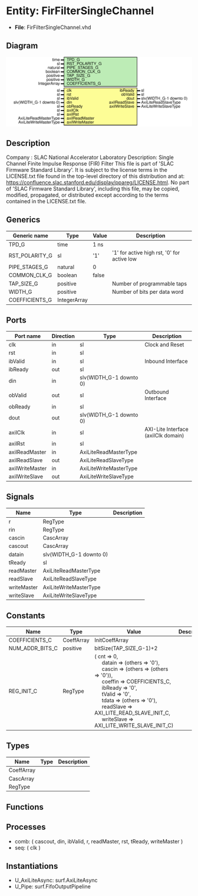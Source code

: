 # Entity: FirFilterSingleChannel

- **File**: FirFilterSingleChannel.vhd
## Diagram

![Diagram](FirFilterSingleChannel.svg "Diagram")
## Description

Company    : SLAC National Accelerator Laboratory
Description: Single Channel Finite Impulse Response (FIR) Filter
This file is part of 'SLAC Firmware Standard Library'.
It is subject to the license terms in the LICENSE.txt file found in the
top-level directory of this distribution and at:
   https://confluence.slac.stanford.edu/display/ppareg/LICENSE.html.
No part of 'SLAC Firmware Standard Library', including this file,
may be copied, modified, propagated, or distributed except according to
the terms contained in the LICENSE.txt file.
## Generics

| Generic name   | Type         | Value | Description                                 |
| -------------- | ------------ | ----- | ------------------------------------------- |
| TPD_G          | time         | 1 ns  |                                             |
| RST_POLARITY_G | sl           | '1'   | '1' for active high rst, '0' for active low |
| PIPE_STAGES_G  | natural      | 0     |                                             |
| COMMON_CLK_G   | boolean      | false |                                             |
| TAP_SIZE_G     | positive     |       | Number of programmable taps                 |
| WIDTH_G        | positive     |       | Number of bits per data word                |
| COEFFICIENTS_G | IntegerArray |       |                                             |
## Ports

| Port name       | Direction | Type                    | Description                         |
| --------------- | --------- | ----------------------- | ----------------------------------- |
| clk             | in        | sl                      | Clock and Reset                     |
| rst             | in        | sl                      |                                     |
| ibValid         | in        | sl                      | Inbound Interface                   |
| ibReady         | out       | sl                      |                                     |
| din             | in        | slv(WIDTH_G-1 downto 0) |                                     |
| obValid         | out       | sl                      | Outbound Interface                  |
| obReady         | in        | sl                      |                                     |
| dout            | out       | slv(WIDTH_G-1 downto 0) |                                     |
| axilClk         | in        | sl                      | AXI-Lite Interface (axilClk domain) |
| axilRst         | in        | sl                      |                                     |
| axilReadMaster  | in        | AxiLiteReadMasterType   |                                     |
| axilReadSlave   | out       | AxiLiteReadSlaveType    |                                     |
| axilWriteMaster | in        | AxiLiteWriteMasterType  |                                     |
| axilWriteSlave  | out       | AxiLiteWriteSlaveType   |                                     |
## Signals

| Name        | Type                    | Description |
| ----------- | ----------------------- | ----------- |
| r           | RegType                 |             |
| rin         | RegType                 |             |
| cascin      | CascArray               |             |
| cascout     | CascArray               |             |
| datain      | slv(WIDTH_G-1 downto 0) |             |
| tReady      | sl                      |             |
| readMaster  | AxiLiteReadMasterType   |             |
| readSlave   | AxiLiteReadSlaveType    |             |
| writeMaster | AxiLiteWriteMasterType  |             |
| writeSlave  | AxiLiteWriteSlaveType   |             |
## Constants

| Name            | Type       | Value                                                                                                                                                                                                                                                                                                                                                                                                                                                                                                                                                                                                                                       | Description |
| --------------- | ---------- | ------------------------------------------------------------------------------------------------------------------------------------------------------------------------------------------------------------------------------------------------------------------------------------------------------------------------------------------------------------------------------------------------------------------------------------------------------------------------------------------------------------------------------------------------------------------------------------------------------------------------------------------- | ----------- |
| COEFFICIENTS_C  | CoeffArray |  InitCoeffArray                                                                                                                                                                                                                                                                                                                                                                                                                                                                                                                                                                                                                             |             |
| NUM_ADDR_BITS_C | positive   |  bitSize(TAP_SIZE_G-1)+2                                                                                                                                                                                                                                                                                                                                                                                                                                                                                                                                                                                                                    |             |
| REG_INIT_C      | RegType    |  (       cnt        => 0,<br><span style="padding-left:20px">       datain     => (others => '0'),<br><span style="padding-left:20px">       cascin     => (others => (others => '0')),<br><span style="padding-left:20px">       coeffin    => COEFFICIENTS_C,<br><span style="padding-left:20px">       ibReady    => '0',<br><span style="padding-left:20px">       tValid     => '0',<br><span style="padding-left:20px">       tdata      => (others => '0'),<br><span style="padding-left:20px">       readSlave  => AXI_LITE_READ_SLAVE_INIT_C,<br><span style="padding-left:20px">       writeSlave => AXI_LITE_WRITE_SLAVE_INIT_C) |             |
## Types

| Name       | Type | Description |
| ---------- | ---- | ----------- |
| CoeffArray |      |             |
| CascArray  |      |             |
| RegType    |      |             |
## Functions
## Processes
- comb: ( cascout, din, ibValid, r, readMaster, rst, tReady,
                   writeMaster )
- seq: ( clk )
## Instantiations

- U_AxiLiteAsync: surf.AxiLiteAsync
- U_Pipe: surf.FifoOutputPipeline
